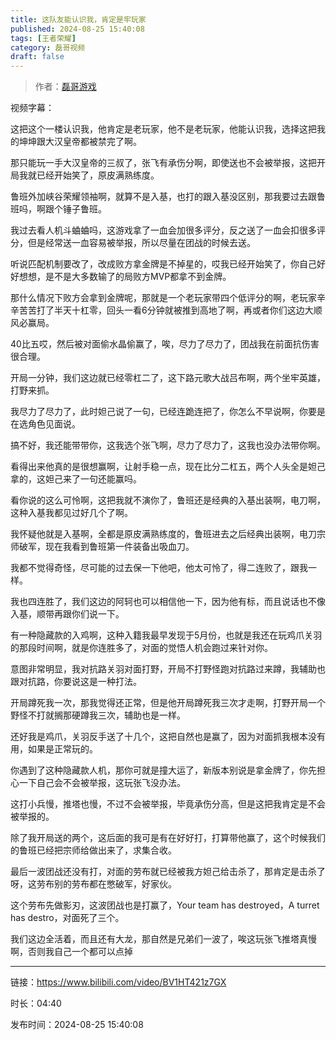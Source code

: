 ```yaml
---
title: 这队友能认识我，肯定是牢玩家
published: 2024-08-25 15:40:08
tags: [王者荣耀]
category: 磊哥视频
draft: false
---
```



> 作者：[磊哥游戏](https://space.bilibili.com/268941858?spm_id_from=333.788.upinfo.head.click)

视频字幕：

这把这个一楼认识我，他肯定是老玩家，他不是老玩家，他能认识我，选择这把我的坤坤跟大汉皇帝都被禁完了啊。

那只能玩一手大汉皇帝的三叔了，张飞有承伤分啊，即使送也不会被举报，这把开局我就已经开始笑了，原皮满熟练度。

鲁班外加峡谷荣耀领袖啊，就算不是入基，也打的跟入基没区别，那我要过去跟鲁班吗，啊跟个锤子鲁班。

我过去看人机斗蛐蛐吗，这游戏拿了一血会加很多评分，反之送了一血会扣很多评分，但是经常送一血容易被举报，所以尽量在团战的时候去送。

听说匹配机制要改了，改成败方拿金牌是不掉星的，哎我已经开始笑了，你自己好好想想，是不是大多数输了的局败方MVP都拿不到金牌。

那什么情况下败方会拿到金牌呢，那就是一个老玩家带四个低评分的啊，老玩家辛辛苦苦打了半天十杠零，回头一看6分钟就被推到高地了啊，再或者你们这边大顺风必赢局。

40比五哎，然后被对面偷水晶偷赢了，唉，尽力了尽力了，团战我在前面抗伤害很合理。

开局一分钟，我们这边就已经零杠二了，这下路元歌大战吕布啊，两个坐牢英雄，打野来抓。

我尽力了尽力了，此时妲己说了一句，已经连跪连把了，你怎么不早说啊，你要是在选角色见面说。

搞不好，我还能带带你，这我选个张飞啊，尽力了尽力了，这我也没办法带你啊。

看得出来他真的是很想赢啊，让射手稳一点，现在比分二杠五，两个人头全是妲己拿的，这妲己来了一句还能赢吗。

看你说的这么可怜啊，这把我就不演你了，鲁班还是经典的入基出装啊，电刀啊，这种入基我都见过好几个了啊。

我怀疑他就是入基啊，全都是原皮满熟练度的，鲁班进去之后经典出装啊，电刀宗师破军，现在我看到鲁班第一件装备出吸血刀。

我都不觉得奇怪，尽可能的过去保一下他吧，他太可怜了，得二连败了，跟我一样。

我也四连胜了，我们这边的阿轲也可以相信他一下，因为他有标，而且说话也不像入基，顺带再跟你们说一下。

有一种隐藏款的入鸡啊，这种入籍我最早发现于5月份，也就是我还在玩鸡爪关羽的那段时间啊，就是你连胜多了，对面的觉悟人机会跑过来针对你。

意图非常明显，我对抗路关羽对面打野，开局不打野怪跑对抗路过来蹲，我辅助也跟对抗路，你要说这是一种打法。

开局蹲死我一次，那我觉得还正常，但是他开局蹲死我三次才走啊，打野开局一个野怪不打就搁那硬蹲我三次，辅助也是一样。

还好我是鸡爪，关羽反手送了十几个，这把自然也是赢了，因为对面抓我根本没有用，如果是正常玩的。

你遇到了这种隐藏款人机，那你可就是撞大运了，新版本别说是拿金牌了，你先担心一下自己会不会被举报，这玩张飞没办法。

这打小兵慢，推塔也慢，不过不会被举报，毕竟承伤分高，但是这把我肯定是不会被举报的。

除了我开局送的两个，这后面的我可是有在好好打，打算带他赢了，这个时候我们的鲁班已经把宗师给做出来了，求集合收。

最后一波团战还没有打，对面的劳布就已经被我方妲己给击杀了，那肯定是击杀了呀，这劳布别的劳布都在憋破军，好家伙。

这个劳布先做影刃，这波团战也是打赢了，Your team has destroyed，A turret has destro，对面死了三个。

我们这边全活着，而且还有大龙，那自然是兄弟们一波了，唉这玩张飞推塔真慢啊，否则我自己一个都可以点掉

---

链接：https://www.bilibili.com/video/BV1HT421z7GX

时长：04:40

发布时间：2024-08-25 15:40:08

